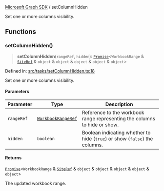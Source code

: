 [Microsoft Graph SDK](README.md) / setColumnHidden

Set one or more columns visibility.

## Functions

### setColumnHidden()

> **setColumnHidden**(`rangeRef`, `hidden`): [`Promise`](https://developer.mozilla.org/docs/Web/JavaScript/Reference/Global_Objects/Promise)\<`WorkbookRange` & [`SiteRef`](SiteRef.md#siteref) & `object` & `object` & `object` & `object` & `object`\>

Defined in: [src/tasks/setColumnHidden.ts:18](https://github.com/Future-Secure-AI/microsoft-graph/blob/main/src/tasks/setColumnHidden.ts#L18)

Set one or more columns visibility.

#### Parameters

| Parameter | Type | Description |
| ------ | ------ | ------ |
| `rangeRef` | [`WorkbookRangeRef`](WorkbookRangeRef.md#workbookrangeref) | Reference to the workbook range representing the columns to hide or show. |
| `hidden` | `boolean` | Boolean indicating whether to hide (`true`) or show (`false`) the columns. |

#### Returns

[`Promise`](https://developer.mozilla.org/docs/Web/JavaScript/Reference/Global_Objects/Promise)\<`WorkbookRange` & [`SiteRef`](SiteRef.md#siteref) & `object` & `object` & `object` & `object` & `object`\>

The updated workbook range.
